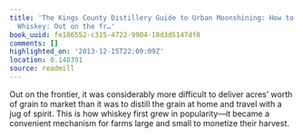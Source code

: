 ```yaml
---
title: 'The Kings County Distillery Guide to Urban Moonshining: How to Make and Drink
  Whiskey: Out on the fr…'
book_uuid: fe186552-c315-4722-9904-18d3d5147df0
comments: []
highlighted_on: '2013-12-15T22:09:09Z'
location: 0.140391
source: readmill
---
```


Out on the frontier, it was considerably more difficult to deliver acres’ worth of grain to market than it was to distill the grain at home and travel with a jug of spirit. This is how whiskey first grew in popularity—it became a convenient mechanism for farms large and small to monetize their harvest.